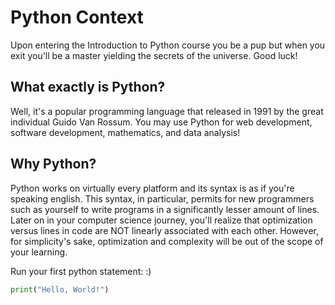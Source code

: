 # Python Context
Upon entering the Introduction to Python course you be a pup but when you exit you'll be a master yielding the secrets of the universe. Good luck!

## What exactly is Python?

Well, it's a popular programming language that released in 1991 by the great individual Guido Van Rossum. You may use Python for web development, software development, mathematics, and data analysis! 

## Why Python?

Python works on virtually every platform and its syntax is as if you're speaking english. This syntax, in particular, permits for new programmers such as yourself to write programs in a significantly lesser amount of lines. Later on in your computer science journey, you'll realize that optimization versus lines in code are NOT linearly associated with each other. However, for simplicity's sake, optimization and complexity will be out of the scope of your learning.

Run your first python statement: :)
```py
print("Hello, World!")
```